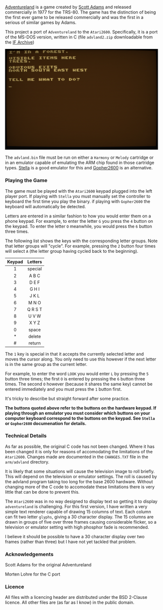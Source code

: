 [Adventureland](https://en.wikipedia.org/wiki/Adventureland_(video_game)) is a game created by [Scott Adams](https://en.wikipedia.org/wiki/Scott_Adams_(game_designer)) and released commercially in 1977 for the TRS-80. The game has the distinction of being the first ever game to be released commercially and was the first in a serious of similar games by Adams.

This project a port of `Adventureland` to the `Atari2600`. Specifically, it is a port of the MS-DOS version, written in C (file `advland2.zip` downloadable from the [IF Archive](https://www.ifarchive.org/if-archive/scott-adams/games/))

<img src=".screenshots/first_screen.jpg"/>

The `advland.bin` file must be run on either a `Harmony` or `Melody` cartridge or in an emulator capable of emulating the ARM chip found in those cartridge types. [Stella](https://github.com/stella-emu/stella) is a good emulator for this and [Gopher2600](https://github.com/JetSetIlly/Gopher2600) is an alternative.

### Playing the Game

The game must be played with the `Atari2600` keypad plugged into the left player port. If playing with `Stella` you must manually set the controller to keyboard the first time you play the binary. if playing with `Gopher2600` the keyboard will automatically be detected.

Letters are entered in a similar fashion to how you would enter them on a phone keypad. For example, to enter the letter `G` you press the `4` button on the keypad. To enter the letter `O` meanwhile, you would press the `6` button three times.

The following list shows the keys with the corresponding letter groups. Note that letter groups will "cycle". For example, pressing the `2` button four times will select `A` (the letter group having cycled back to the beginning).

| Keypad | Letters |
|:------:|:-------:|
| 1      | special |
| 2      | A B C   |
| 3      | D E F   |
| 4      | G H I   |
| 5      | J K L   |
| 6      | M N O   |
| 7      | Q R S T |
| 8      | U V W   |
| 9      | X Y Z   |
| 0      | space   |
| *      | delete  |
| #      | return  |

The `1` key is special in that it accepts the currently selected letter and moves the cursor along. You only need to use this however if the next letter is in the same group as the current letter.

For example, to enter the word `LOOK` you would enter `L` by pressing the `5` button three times; the first `O` is entered by pressing the `6` button three times. The second `O` however (because it shares the same key) cannot be entered immediately and you must press the `1` button first.

It's tricky to describe but straight forward after some practice.

**The buttons quoted above refer to the buttons on the hardware keypad. If playing through an emulator you must consider which buttons on your computer keyboard correspond to the buttons on the keypad. See `Stella` or `Gopher2600` documenation for details.**

### Technical Details

As far as possible, the original C code has not been changed. Where it has been changed it is only for reasons of accomodating the limitations of the `Atari2600`. Changes made are documented in the `CHANGES.TXT` file in the `arm/advland` directory.

It is likely that some situations will cause the television image to roll briefly. This will depend on the television or emulator settings. The roll is caused by the advland program taking too long for the base 2600 hardware. Without changing more of the C code to accomodate these limitations there is very little that can be done to prevent this.

The `Atari2600` was in no way designed to display text so getting it to display `adventureland` is challenging. For this first version, I have written a very simple text renderer capable of drawing 15 columns of text. Each column can fit two letter `glyphs`, giving a 30 character display. The 15 columns are drawn in groups of five over three frames causing considerable flicker, so a television or emulator setting with high phosphor fade is recommended.

I believe it should be possible to have a 30 character display over two frames (rather than three) but I have not yet tackled that problem.

### Acknowledgements

Scott Adams for the original Adventureland

Morten Lohre for the C port


### Licence

All files with a licencing header are distributed under the BSD 2-Clause licence. All other files are (as far as I know) in the public domain.

